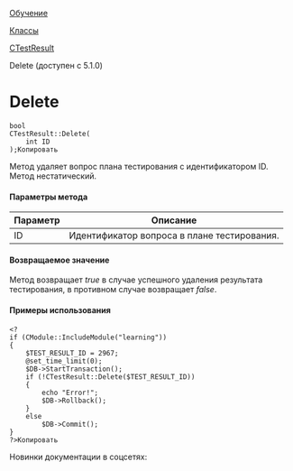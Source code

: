 [Обучение](/api_help/learning/index.php)

[Классы](/api_help/learning/classes/index.php)

[CTestResult](/api_help/learning/classes/ctestresult/index.php)

Delete (доступен с 5.1.0)

Delete
======

```
bool
CTestResult::Delete(
	int ID
);Копировать
```

Метод удаляет вопрос плана тестирования с идентификатором ID. Метод нестатический.

#### Параметры метода

| Параметр | Описание |
| --- | --- |
| ID | Идентификатор вопроса в плане тестирования. |

#### Возвращаемое значение

Метод возвращает *true* в случае успешного удаления результата
тестирования, в противном случае возвращает *false*.

#### Примеры использования

```
<?
if (CModule::IncludeModule("learning"))
{
	$TEST_RESULT_ID = 2967;
	@set_time_limit(0);
	$DB->StartTransaction();
	if (!CTestResult::Delete($TEST_RESULT_ID))
	{
		echo "Error!";
		$DB->Rollback();
	}
	else
		$DB->Commit();
}
?>Копировать
```

Новинки документации в соцсетях: